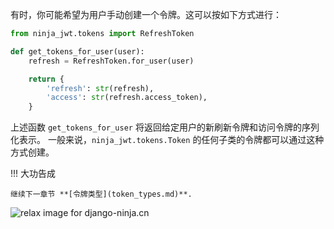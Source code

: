 
有时，你可能希望为用户手动创建一个令牌。这可以按如下方式进行：

```python
from ninja_jwt.tokens import RefreshToken

def get_tokens_for_user(user):
    refresh = RefreshToken.for_user(user)

    return {
        'refresh': str(refresh),
        'access': str(refresh.access_token),
    }
```

上述函数 `get_tokens_for_user` 将返回给定用户的新刷新令牌和访问令牌的序列化表示。
一般来说，`ninja_jwt.tokens.Token` 的任何子类的令牌都可以通过这种方式创建。

!!! 大功告成

    继续下一章节 **[令牌类型](token_types.md)**.

<img style="object-fit: cover; object-position: 50% 50%;" alt="relax image for django-ninja.cn" loading="lazy" fetchpriority="auto" aria-hidden="true" draggable="false" src="https://picsum.photos/825/47.jpg">
